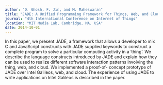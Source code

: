 ```yaml
---
author: "D. Ghosh, F. Jin, and M. Maheswaran"
title: "JADE: A Unified Programming Framework for Things, Web, and Cloud"
journal: "4th International Conference on Internet of Things"
location: "MIT Media Lab, Cambridge, MA, USA"
date: 2014-10-01
---
```

In this paper, we present JADE, a framework that allows a developer to mix C and JavaScript constructs with JADE supplied keywords to construct a complete program to solve a particular computing activity in a ‘thing’. We describe the language constructs introduced by JADE and explain how they can be used to realize different software interaction patterns involving the thing, web, and cloud. We implemented a proof-of- concept prototype of JADE over Intel Galileos, web, and cloud. The experience of using JADE to write applications on Intel Galileos is described in the paper.